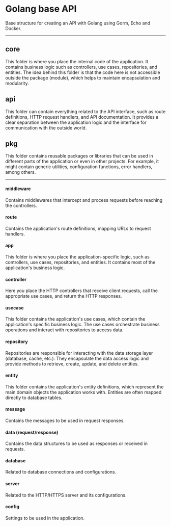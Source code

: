 # Golang base API
Base structure for creating an API with Golang using Gorm, Echo and Docker.

---

## core
This folder is where you place the internal code of the application. It contains business logic such as controllers, use cases, repositories, and entities. The idea behind this folder is that the code here is not accessible outside the package (module), which helps to maintain encapsulation and modularity.

## api
This folder can contain everything related to the API interface, such as route definitions, HTTP request handlers, and API documentation. It provides a clear separation between the application logic and the interface for communication with the outside world.

## pkg
This folder contains reusable packages or libraries that can be used in different parts of the application or even in other projects. For example, it might contain generic utilities, configuration functions, error handlers, among others.

---

#### middleware
Contains middlewares that intercept and process requests before reaching the controllers.

#### route
Contains the application's route definitions, mapping URLs to request handlers.

#### app
This folder is where you place the application-specific logic, such as controllers, use cases, repositories, and entities. It contains most of the application's business logic.

#### controller
Here you place the HTTP controllers that receive client requests, call the appropriate use cases, and return the HTTP responses.

#### usecase
This folder contains the application's use cases, which contain the application's specific business logic. The use cases orchestrate business operations and interact with repositories to access data.

#### repository
Repositories are responsible for interacting with the data storage layer (database, cache, etc.). They encapsulate the data access logic and provide methods to retrieve, create, update, and delete entities.

#### entity
This folder contains the application's entity definitions, which represent the main domain objects the application works with. Entities are often mapped directly to database tables.

#### message
Contains the messages to be used in request responses.

#### data (request/response)
Contains the data structures to be used as responses or received in requests.

#### database
Related to database connections and configurations.

#### server
Related to the HTTP/HTTPS server and its configurations.

#### config
Settings to be used in the application.